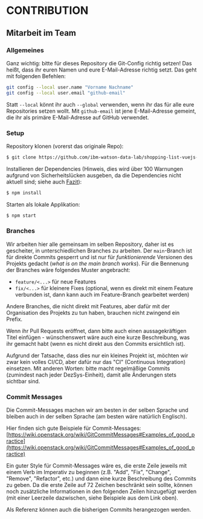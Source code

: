 # CONTRIBUTION

## Mitarbeit im Team

### Allgemeines

Ganz wichtig: bitte für dieses Repository die Git-Config richtig setzen! Das heißt, dass ihr euren Namen und eure E-Mail-Adresse richtig setzt. Das geht mit folgenden Befehlen:

```sh
git config --local user.name "Vorname Nachname"
git config --local user.email "github-email"
```

Statt `--local` könnt ihr auch `--global` verwenden, wenn ihr das für alle eure Repositories setzen wollt. Mit `github-email` ist jene E-Mail-Adresse gemeint, die ihr als primäre E-Mail-Adresse auf GitHub verwendet.

### Setup

Repository klonen (vorerst das originale Repo):

```sh
$ git clone https://github.com/ibm-watson-data-lab/shopping-list-vuejs-pouchdb
```

Installieren der Dependencies (Hinweis, dies wird über 100 Warnungen aufgrund von Sicherheitslücken ausgeben, da die Dependencies nicht aktuell sind; siehe auch [Fazit](#fazit)):

```sh
$ npm install
```

Starten als lokale Applikation:

```sh
$ npm start
```

### Branches

Wir arbeiten hier alle gemeinsam im selben Repository, daher ist es gescheiter, in unterschiedlichen Branches zu arbeiten. Der `main`-Branch ist für direkte Commits gesperrt und ist nur für *funktionierende* Versionen des Projekts gedacht (*what is on the main branch works*). Für die Bennenung der Branches wäre folgendes Muster angebracht:

- `feature/<...>` für neue Features
- `fix/<...>` für kleinere Fixes (optional, wenn es direkt mit einem Feature verbunden ist, dann kann auch im Feature-Branch gearbeitet werden)

Andere Branches, die nicht direkt mit Features, aber dafür mit der Organisation des Projekts zu tun haben, brauchen nicht zwingend ein Prefix.

Wenn ihr Pull Requests eröffnet, dann bitte auch einen aussagekräftigen Titel einfügen - wünschenswert wäre auch eine kurze Beschreibung, was ihr gemacht habt (wenn es nicht direkt aus den Commits ersichtlich ist).

Aufgrund der Tatsache, dass dies nur ein kleines Projekt ist, möchten wir zwar kein volles CI/CD, aber dafür nur das "CI" (Continuous Integration) einsetzen. Mit anderen Worten: bitte macht regelmäßige Commits (zumindest nach jeder DezSys-Einheit), damit alle Änderungen stets sichtbar sind.

### Commit Messages

Die Commit-Messages machen wir am besten in der selben Sprache und bleiben auch in der selben Sprache (am besten wäre natürlich Englisch).

Hier finden sich gute Beispiele für Commit-Messages: [https://wiki.openstack.org/wiki/GitCommitMessages#Examples_of_good_practice](https://wiki.openstack.org/wiki/GitCommitMessages#Examples_of_good_practice)

Ein guter Style für Commit-Messages wäre es, die erste Zeile jeweils mit einem Verb im Imperativ zu beginnen (z.B. "Add", "Fix", "Change", "Remove", "Refactor", etc.) und dann eine kurze Beschreibung des Commits zu geben. Da die erste Zeile auf 72 Zeichen beschränkt sein sollte, können noch zusätzliche Informationen in den folgenden Zeilen hinzugefügt werden (mit einer Leerzeile dazwischen, siehe Beispiele aus dem Link oben).

Als Referenz können auch die bisherigen Commits herangezogen werden.
